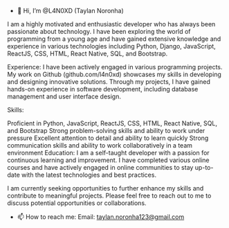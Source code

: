 - 👋 Hi, I’m @L4N0XD (Taylan Noronha)

I am a highly motivated and enthusiastic developer who has always been passionate about technology. I have been exploring the world of programming from a young age and have gained extensive knowledge and experience in various technologies including Python, Django, JavaScript, ReactJS, CSS, HTML, React Native, SQL, and Bootstrap.

Experience:
I have been actively engaged in various programming projects. My work on Github (github.com/l4n0xd) showcases my skills in developing and designing innovative solutions. Through my projects, I have gained hands-on experience in software development, including database management and user interface design.

Skills:

Proficient in Python, JavaScript, ReactJS, CSS, HTML, React Native, SQL, and Bootstrap
Strong problem-solving skills and ability to work under pressure
Excellent attention to detail and ability to learn quickly
Strong communication skills and ability to work collaboratively in a team environment
Education:
I am a self-taught developer with a passion for continuous learning and improvement. I have completed various online courses and have actively engaged in online communities to stay up-to-date with the latest technologies and best practices.

I am currently seeking opportunities to further enhance my skills and contribute to meaningful projects. Please feel free to reach out to me to discuss potential opportunities or collaborations.

- 📫 How to reach me:
Email: taylan.noronha123@gmail.com

<!---
L4N0XD/L4N0XD is a ✨ special ✨ repository because its `README.md` (this file) appears on your GitHub profile.
You can click the Preview link to take a look at your changes.
--->
